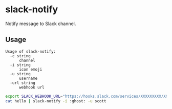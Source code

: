 # slack-notify

Notify message to Slack channel.

## Usage

```
Usage of slack-notify:
  -c string
      channel
  -i string
      icon emoji
  -u string
      username
  -url string
      webhook url
```

```sh
export SLACK_WEBHOOK_URL="https://hooks.slack.com/services/XXXXXXXXX/XXXXXXXXX/XXXXXXXXXXXXXXXXXXXXXXXX"
cat hello | slack-notify -i :ghost: -u scott
```
